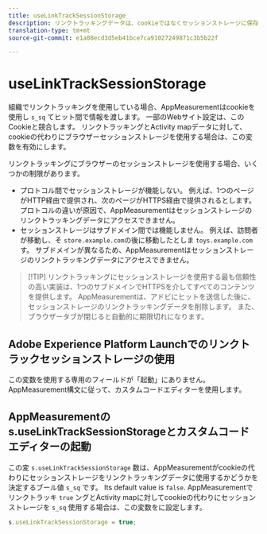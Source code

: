 ```yaml
---
title: useLinkTrackSessionStorage
description: リンクトラッキングデータは、cookieではなくセッションストレージに保存します。
translation-type: tm+mt
source-git-commit: e1a08ecd3d5eb41bce7ca91027249871c3b5b22f

---
```



# useLinkTrackSessionStorage

組織でリンクトラッキングを使用している場合、AppMeasurementはcookieを使用し `s_sq` てヒット間で情報を渡します。 一部のWebサイト設定は、このCookieと競合します。 リンクトラッキングとActivity mapデータに対して、cookieの代わりにブラウザーセッションストレージを使用する場合は、この変数を有効にします。

リンクトラッキングにブラウザーのセッションストレージを使用する場合、いくつかの制限があります。

* プロトコル間でセッションストレージが機能しない。 例えば、1つのページがHTTP経由で提供され、次のページがHTTPS経由で提供されるとします。 プロトコルの違いが原因で、AppMeasurementはセッションストレージのリンクトラッキングデータにアクセスできません。
* セッションストレージはサブドメイン間では機能しません。 例えば、訪問者が移動し、そ `store.example.com`の後に移動したとしま `toys.example.com`す。 サブドメインが異なるため、AppMeasurementはセッションストレージのリンクトラッキングデータにアクセスできません。

> [!TIP] リンクトラッキングにセッションストレージを使用する最も信頼性の高い実装は、1つのサブドメインでHTTPSを介してすべてのコンテンツを提供します。
AppMeasurementは、アドビにヒットを送信した後に、セッションストレージのリンクトラッキングデータを削除します。 また、ブラウザータブが閉じると自動的に期限切れになります。

## Adobe Experience Platform Launchでのリンクトラックセッションストレージの使用

この変数を使用する専用のフィールドが「起動」にありません。 AppMeasurement構文に従って、カスタムコードエディターを使用します。

## AppMeasurementのs.useLinkTrackSessionStorageとカスタムコードエディターの起動

この変 `s.useLinkTrackSessionStorage` 数は、AppMeasurementがcookieの代わりにセッションストレージをリンクトラッキングデータに使用するかどうかを決定するブール値 `s_sq` です。 Its default value is `false`. AppMeasurementでリンクトラッキ `true` ングとActivity mapに対してcookieの代わりにセッションストレージを `s_sq` 使用する場合は、この変数をに設定します。

```js
s.useLinkTrackSessionStorage = true;
```
